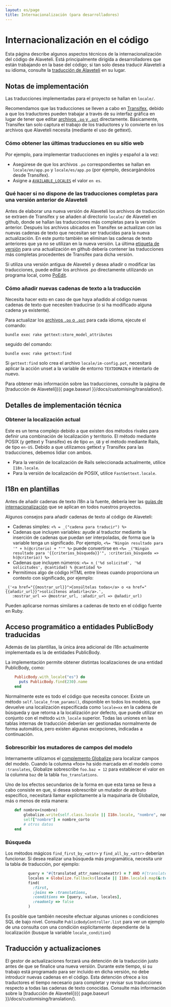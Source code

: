 ```yaml
---
layout: es/page
title: Internacionalización (para desarrolladores)
---
```


# Internacionalización en el código

<p class="lead">
    Esta página describe algunos aspectos técnicos de la internacionalización del
    código de Alaveteli. Está principalmente dirigida a desarrolladores que están trabajando
    en la base del código; si tan solo desea traducir Alaveteli a su idioma, consulte la
    <a href="{{ page.baseurl }}/docs/customising/translation">traducción de Alaveteli</a>
    en su lugar.
</p>

## Notas de implementación

Las traducciones implementadas para el proyecto se hallan en ``locale/``.

Recomendamos que las traducciones se lleven a cabo en
[Transifex](https://www.transifex.net/projects/p/alaveteli/),
debido a que los traductores pueden trabajar a través de su interfaz gráfica en lugar de tener que editar
<a href="{{ page.baseurl }}/docs/glossary/#po" class="glossary__link">archivos `.po` y `.pot`</a>
directamente. Básicamente, Transifex tan solo captura el trabajo de los traductores y lo convierte
en los archivos que Alaveteli necesita (mediante el uso de gettext).

### Cómo obtener las últimas traducciones en su sitio web

Por ejemplo, para implementar traducciones en inglés y español a la vez:

 * Asegúrese de que los archivos `.po` correspondientes se hallan en ```locale/en/app.po``` y ```locale/es/app.po```
   (por ejemplo, descargándolos desde Transifex).
 * Asigne a <code><a href="{{ page.baseurl }}/docs/customising/config/#available_locales">AVAILABLE_LOCALES</a></code>
   el valor <code>en&nbsp;es</code>.

### Qué hacer si no dispone de las traducciones completas para una versión anterior de Alaveteli

Antes de elaborar una nueva versión de Alaveteli los archivos de traducción se
extraen de Transifex y se añaden al directorio ``locale/`` de Alaveteli en
github, donde se hallan las traducciones más completas para la versión anterior.
Después los archivos ubicados en Transifex se actualizan con las nuevas cadenas de texto
que necesitan ser traducidas para la nueva actualización. En este punto también se eliminan las cadenas de texto
anteriores que ya no se utilizan en la nueva versión. La última
[etiqueta de versión](https://github.com/mysociety/alaveteli/releases)
para una actualización en github debería contener las traducciones más completas procedentes de Transifex para dicha
versión.

Si utiliza una versión antigua de Alaveteli y desea añadir o modificar las traducciones,
puede editar los archivos .po directamente utilizando un programa local, como
[PoEdit](http://poedit.net/).

### Cómo añadir nuevas cadenas de texto a la traducción

Necesita hacer esto en caso de que haya añadido al código nuevas cadenas de texto que necesiten traducirse
(o si ha modificado alguna cadena ya existente).

Para actualizar los
<a href="{{ page.baseurl }}/docs/glossary/#po" class="glossary__link">archivos `.po` o `.pot`</a>
para cada idioma, ejecute el comando:

    bundle exec rake gettext:store_model_attributes

seguido del comando:

    bundle exec rake gettext:find

Si `gettext:find` solo crea el archivo `locale/im-config.pot`, necesitará aplicar
la acción unset a la variable de entorno `TEXTDOMAIN` e intentarlo de nuevo.

Para obtener más información sobre las traducciones, consulte la página de
[traducción de Alaveteli]({{ page.baseurl }}/docs/customising/translation/).


## Detalles de implementación técnica

### Obtener la localización actual

Este es un tema complejo debido a que existen dos métodos rivales para definir una
combinación de localización y territorio. El método mediante POSIX (y gettext y Transifex) es 
de tipo `en_GB` y el método mediante Rails, de tipo `en-US`. Debido a que utilizamos gettext y
Transifex para las traducciones, debemos lidiar con ambos.

   * Para la versión de localización de Rails seleccionada actualmente, utilice `I18n.locale`.
   * Para la versión de localización de POSIX, utilice `FastGettext.locale`.

## I18n en plantillas

Antes de añadir cadenas de texto i18n a la fuente, debería leer las
[guías de internacionalización](http://mysociety.github.io/internationalization.html)
que se aplican en todos nuestros proyectos.

Algunos consejos para añadir cadenas de texto al código de Alaveteli:

* Cadenas simples: ```<% = _("cadena para traducir") %>```
* Cadenas que incluyen variables: ayude al traductor mediante la inserción de cadenas
  que puedan ser interpoladas, de forma que la variable tenga un significado. Por ejemplo,
  ```<%= "Ningún resultado para '" + h(@criterio) + "'" %>``` puede convertirse en ```<%=
  _("Ningún resultado para '{{criterios_búsqueda}}'", :criterios_búsqueda => h(@criterio)) %>```
* Cadenas que incluyen números:  ```<%= n_('%d solicitud', '%d solicitudes', @cantidad) % @cantidad %>```
* Permitimos algo de código HTML entre líneas cuando proporciona un contexto con significado, por ejemplo:

```
_('<a href="{{mostrar_url}}">Consúltelas todas</a> o <a href="{{añadir_url}}">solicítenos añadirla</a>.',
   :mostrar_url => @mostrar_url, :añadir_url => @añadir_url)
```

Pueden aplicarse normas similares a cadenas de texto en el código fuente en Ruby.

## Acceso programático a entidades PublicBody traducidas

Además de las plantillas, la única área adicional de i18n actualmente implementada es la de entidades
PublicBody.

La implementación permite obtener distintas localizaciones de una entidad PublicBody, como:

```ruby
    PublicBody.with_locale("es") do
      puts PublicBody.find(230).name
    end
```

Normalmente este es todo el código que necesita conocer. Existe un método
```self.locale_from_params()```, disponible en todos los modelos, que devuelve una localización
especificada como ```locale=xx``` en la cadena de búsqueda y que retorna a la localización
por defecto, que puede utilizar en conjunto con el método ```with_locale```
superior. Todas las uniones en las tablas internas de traducción deberían ser gestionadas
normalmente de forma automática, pero existen algunas excepciones, indicadas a continuación.

### Sobrescribir los mutadores de campos del modelo

Internamente utilizamos el [complemento Globalize](https://github.com/globalize/globalize)
para localizar campos del modelo. Cuando la columna «foo» ha sido marcada en el modelo como
```:translates```, Globalize sobrescribe ```foo.baz = 12``` para establecer el valor en la columna
```baz``` de la tabla ```foo_translations```.

Uno de los efectos secundarios de la forma en que esta tarea se lleva a cabo consiste en que, si
desea sobrescribir un mutador de atributo específico, necesitará llamar explícitamente a la maquinaria
de Globalize, más o menos de esta manera:

```ruby
    def nombre=(nombre)
        globalize.write(self.class.locale || I18n.locale, "nombre", nombre)
        self["nombre"] = nombre_corto
        # otros datos
    end
```

### Búsqueda

Los métodos mágicos ```find_first_by_<attr>``` y ```find_all_by_<attr>```
deberían funcionar. Si desea realizar una búsqueda más programática, necesita unir
la tabla de traducción, por ejemplo:

```ruby
          query = "#{translated_attr_name(someattr) = ? AND #{translated_attr_name('locale')} IN (?)"
          locales = Globalize.fallbacks(locale || I18n.locale).map(&:to_s)
          find(
            :first,
            :joins => :translations,
            :conditions => [query, value, locales],
            :readonly => false
          )
```

Es posible que también necesite efectuar algunas uniones o condiciones SQL de bajo nivel. Consulte
```PublicBodyController.list``` para ver un ejemplo de una consulta con una condición explícitamente
dependiente de la localización (busque la variable ```locale_condition```)

## Traducción y actualizaciones

El gestor de actualizaciones forzará una detención de la traducción justo antes de que se finalice una nueva
versión. Durante este tiempo, si su trabajo está programado para ser incluido en dicha versión,
no debe introducir nuevas cadenas en el código. Esta detención ofrece a los traductores el tiempo necesario
para completar y revisar sus traducciones respecto a todas las cadenas de texto conocidas.
Consulte más información sobre la [traducción de Alaveteli]({{ page.baseurl }}/docs/customising/translation/).

